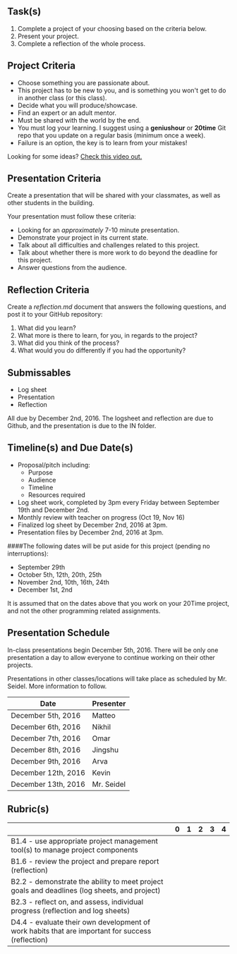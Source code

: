 
Task(s)
-------
1. Complete a project of your choosing based on the criteria below.
2. Present your project.
3. Complete a reflection of the whole process.



Project Criteria
--------
* Choose something you are passionate about.
* This project has to be new to you, and is something you won't get to do in another class (or this class).
* Decide what you will produce/showcase.
* Find an expert or an adult mentor.
* Must be shared with the world by the end.
* You must log your learning.  I suggest using a **geniushour** or **20time** Git repo that you update on a regular basis (minimum once a week).
* Failure is an option, the key is to learn from your mistakes!

Looking for some ideas? [Check this video out.](https://www.youtube.com/watch?v=xupHuEk8p7g)


Presentation Criteria
-----------
Create a presentation that will be shared with your classmates, as well as other students in the building.

Your presentation must follow these criteria:
* Looking for an _approximately_ 7-10 minute presentation.
* Demonstrate your project in its current state.
* Talk about all difficulties and challenges related to this project.
* Talk about whether there is more work to do beyond the deadline for this project.
* Answer questions from the audience.

Reflection Criteria
-----------
Create a _reflection.md_ document that answers the following questions, and post it to your GitHub repository:
1. What did you learn?
2. What more is there to learn, for you, in regards to the project?
3. What did you think of the process?
4. What would you do differently if you had the opportunity?

Submissables
------------
* Log sheet
* Presentation
* Reflection

All due by December 2nd, 2016.  The logsheet and reflection are due to Github, and the presentation is due to the IN folder.

Timeline(s) and Due Date(s)
----------
* Proposal/pitch including:
  * Purpose
  * Audience
  * Timeline
  * Resources required
* Log sheet work, completed by 3pm every Friday between September 19th and December 2nd.
* Monthly review with teacher on progress (Oct 19, Nov 16)
* Finalized log sheet by December 2nd, 2016 at 3pm.
* Presentation files by December 2nd, 2016 at 3pm.

####The following dates will be put aside for this project (pending no interruptions):
* September 29th
* October 5th, 12th, 20th, 25th
* November 2nd, 10th, 16th, 24th
* December 1st, 2nd

It is assumed that on the dates above that you work on your 20Time project, and not the other programming related assignments.

Presentation Schedule
----------------------
In-class presentations begin December 5th, 2016. There will be only one presentation a day to allow everyone to continue working on their other projects.

Presentations in other classes/locations will take place as scheduled by Mr. Seidel.  More information to follow.

| Date                | Presenter  |
| ------------------- | ---------- |
| December 5th, 2016  | Matteo     |
| December 6th, 2016  | Nikhil     |
| December 7th, 2016  | Omar       |
| December 8th, 2016  | Jingshu    |
| December 9th, 2016  | Arva       |
| December 12th, 2016 | Kevin      |
| December 13th, 2016 | Mr. Seidel |



Rubric(s)
---------

| | 0 | 1 | 2 | 3 | 4 |
|---| --- | --- | --- | --- | --- |
|B1.4 - use appropriate project management tool(s) to manage project components | | | | | |
|B1.6 - review the project and prepare report (reflection)  | | | | | |
|B2.2 - demonstrate the ability to meet project goals and deadlines (log sheets, and project)  | | | | | |
|B2.3 - reflect on, and assess, individual progress (reflection and log sheets)  | | | | | |
|D4.4 - evaluate their own development of work habits that are important for success (reflection)  | | | | | |
